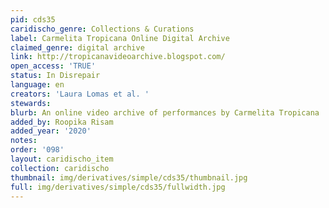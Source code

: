 ```yaml
---
pid: cds35
caridischo_genre: Collections & Curations
label: Carmelita Tropicana Online Digital Archive
claimed_genre: digital archive
link: http://tropicanavideoarchive.blogspot.com/
open_access: 'TRUE'
status: In Disrepair
language: en
creators: 'Laura Lomas et al. '
stewards: 
blurb: An online video archive of performances by Carmelita Tropicana
added_by: Roopika Risam
added_year: '2020'
notes: 
order: '098'
layout: caridischo_item
collection: caridischo
thumbnail: img/derivatives/simple/cds35/thumbnail.jpg
full: img/derivatives/simple/cds35/fullwidth.jpg
---
```

